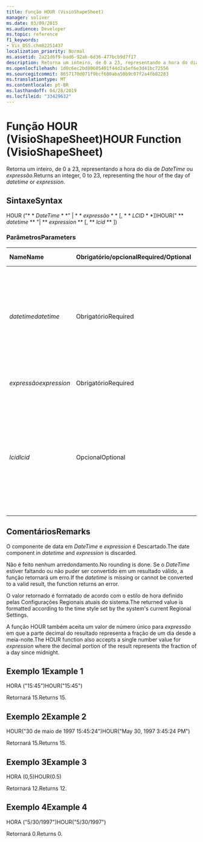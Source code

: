```yaml
---
title: Função HOUR (VisioShapeSheet)
manager: soliver
ms.date: 03/09/2015
ms.audience: Developer
ms.topic: reference
f1_keywords:
- Vis_DSS.chm82251437
localization_priority: Normal
ms.assetid: 2a21d6f9-bad6-92ab-6d36-477bcb9d7f17
description: Retorna um inteiro, de 0 a 23, representando a hora do dia de DateTime ou expressão.
ms.openlocfilehash: 1d0c6ec2bd80605401f44d2a5ef6e3d41bc72556
ms.sourcegitcommit: 8657170d071f9bcf680aba50b9c07f2a4fb82283
ms.translationtype: MT
ms.contentlocale: pt-BR
ms.lasthandoff: 04/28/2019
ms.locfileid: "33429632"
---
```

# <a name="hour-function-visioshapesheet"></a><span data-ttu-id="07a74-103">Função HOUR (VisioShapeSheet)</span><span class="sxs-lookup"><span data-stu-id="07a74-103">HOUR Function (VisioShapeSheet)</span></span>

<span data-ttu-id="07a74-104">Retorna um inteiro, de 0 a 23, representando a hora do dia de _DateTime_ ou _expressão_.</span><span class="sxs-lookup"><span data-stu-id="07a74-104">Returns an integer, 0 to 23, representing the hour of the day of  _datetime_ or  _expression_.</span></span>
  
## <a name="syntax"></a><span data-ttu-id="07a74-105">Sintaxe</span><span class="sxs-lookup"><span data-stu-id="07a74-105">Syntax</span></span>

<span data-ttu-id="07a74-106">HOUR ("\* \* *DateTime* \* \*" | \* \* *expressão* \* \* [, \* \* *LCID* \* \*])</span><span class="sxs-lookup"><span data-stu-id="07a74-106">HOUR(" \*\* *datetime* \*\* "| \*\* *expression* \*\* [, \*\* *lcid* \*\* ])</span></span> 
  
### <a name="parameters"></a><span data-ttu-id="07a74-107">Parâmetros</span><span class="sxs-lookup"><span data-stu-id="07a74-107">Parameters</span></span>

|<span data-ttu-id="07a74-108">**Name**</span><span class="sxs-lookup"><span data-stu-id="07a74-108">**Name**</span></span>|<span data-ttu-id="07a74-109">**Obrigatório/opcional**</span><span class="sxs-lookup"><span data-stu-id="07a74-109">**Required/Optional**</span></span>|<span data-ttu-id="07a74-110">**Tipo de dados**</span><span class="sxs-lookup"><span data-stu-id="07a74-110">**Data Type**</span></span>|<span data-ttu-id="07a74-111">**Descrição**</span><span class="sxs-lookup"><span data-stu-id="07a74-111">**Description**</span></span>|
|:-----|:-----|:-----|:-----|
| <span data-ttu-id="07a74-112">_datetime_</span><span class="sxs-lookup"><span data-stu-id="07a74-112">_datetime_</span></span> <br/> |<span data-ttu-id="07a74-113">Obrigatório</span><span class="sxs-lookup"><span data-stu-id="07a74-113">Required</span></span>  <br/> |<span data-ttu-id="07a74-114">**Cadeia de caracteres**</span><span class="sxs-lookup"><span data-stu-id="07a74-114">**String**</span></span> <br/> | <span data-ttu-id="07a74-115">Uma cadeia de caracteres comumente reconhecida como uma data e hora ou uma referência a uma célula que contém data e hora.</span><span class="sxs-lookup"><span data-stu-id="07a74-115">A string commonly recognized as a date and time or a reference to a cell containing a date and time.</span></span>  <br/> |
| <span data-ttu-id="07a74-116">_expressão_</span><span class="sxs-lookup"><span data-stu-id="07a74-116">_expression_</span></span> <br/> |<span data-ttu-id="07a74-117">Obrigatório</span><span class="sxs-lookup"><span data-stu-id="07a74-117">Required</span></span>  <br/> |<span data-ttu-id="07a74-118">**Vai**</span><span class="sxs-lookup"><span data-stu-id="07a74-118">**Varies**</span></span> <br/> |<span data-ttu-id="07a74-119">Uma expressão que gere data e hora.</span><span class="sxs-lookup"><span data-stu-id="07a74-119">An expression that yields a date and time.</span></span>  <br/> |
| <span data-ttu-id="07a74-120">_lcid_</span><span class="sxs-lookup"><span data-stu-id="07a74-120">_lcid_</span></span> <br/> |<span data-ttu-id="07a74-121">Opcional</span><span class="sxs-lookup"><span data-stu-id="07a74-121">Optional</span></span>  <br/> |<span data-ttu-id="07a74-122">**Número**</span><span class="sxs-lookup"><span data-stu-id="07a74-122">**Number**</span></span> <br/> | <span data-ttu-id="07a74-123">Um identificador de local a ser utilizado na avaliação de uma data e hora não-locais.</span><span class="sxs-lookup"><span data-stu-id="07a74-123">A locale identifier to be used in evaluating a nonlocal datetime.</span></span> <span data-ttu-id="07a74-124">O identificador de local é um número descrito nos arquivos de cabeçalho do sistema.</span><span class="sxs-lookup"><span data-stu-id="07a74-124">The locale identifier is a number described in the system header files.</span></span>  <br/> |
   
## <a name="remarks"></a><span data-ttu-id="07a74-125">Comentários</span><span class="sxs-lookup"><span data-stu-id="07a74-125">Remarks</span></span>

<span data-ttu-id="07a74-126">O componente de data em *DateTime* e *expression* é Descartado.</span><span class="sxs-lookup"><span data-stu-id="07a74-126">The date component in  *datetime*  and  *expression*  is discarded.</span></span> 
  
<span data-ttu-id="07a74-127">Não é feito nenhum arredondamento.</span><span class="sxs-lookup"><span data-stu-id="07a74-127">No rounding is done.</span></span> <span data-ttu-id="07a74-128">Se o *DateTime* estiver faltando ou não puder ser convertido em um resultado válido, a função retornará um erro.</span><span class="sxs-lookup"><span data-stu-id="07a74-128">If the  *datetime*  is missing or cannot be converted to a valid result, the function returns an error.</span></span> 
  
<span data-ttu-id="07a74-129">O valor retornado é formatado de acordo com o estilo de hora definido pelas Configurações Regionais atuais do sistema.</span><span class="sxs-lookup"><span data-stu-id="07a74-129">The returned value is formatted according to the time style set by the system's current Regional Settings.</span></span> 
  
<span data-ttu-id="07a74-130">A função HOUR também aceita um valor de número único para *expressão* em que a parte decimal do resultado representa a fração de um dia desde a meia-noite.</span><span class="sxs-lookup"><span data-stu-id="07a74-130">The HOUR function also accepts a single number value for  *expression*  where the decimal portion of the result represents the fraction of a day since midnight.</span></span> 
  
## <a name="example-1"></a><span data-ttu-id="07a74-131">Exemplo 1</span><span class="sxs-lookup"><span data-stu-id="07a74-131">Example 1</span></span>

<span data-ttu-id="07a74-132">HORA ("15:45")</span><span class="sxs-lookup"><span data-stu-id="07a74-132">HOUR("15:45")</span></span>
  
<span data-ttu-id="07a74-133">Retornará 15.</span><span class="sxs-lookup"><span data-stu-id="07a74-133">Returns 15.</span></span>
  
## <a name="example-2"></a><span data-ttu-id="07a74-134">Exemplo 2</span><span class="sxs-lookup"><span data-stu-id="07a74-134">Example 2</span></span>

<span data-ttu-id="07a74-135">HOUR("30 de maio de 1997 15:45:24")</span><span class="sxs-lookup"><span data-stu-id="07a74-135">HOUR("May 30, 1997 3:45:24 PM")</span></span>
  
<span data-ttu-id="07a74-136">Retornará 15.</span><span class="sxs-lookup"><span data-stu-id="07a74-136">Returns 15.</span></span>
  
## <a name="example-3"></a><span data-ttu-id="07a74-137">Exemplo 3</span><span class="sxs-lookup"><span data-stu-id="07a74-137">Example 3</span></span>

<span data-ttu-id="07a74-138">HORA (0,5)</span><span class="sxs-lookup"><span data-stu-id="07a74-138">HOUR(0.5)</span></span>
  
<span data-ttu-id="07a74-139">Retornará 12.</span><span class="sxs-lookup"><span data-stu-id="07a74-139">Returns 12.</span></span>
  
## <a name="example-4"></a><span data-ttu-id="07a74-140">Exemplo 4</span><span class="sxs-lookup"><span data-stu-id="07a74-140">Example 4</span></span>

<span data-ttu-id="07a74-141">HORA ("5/30/1997")</span><span class="sxs-lookup"><span data-stu-id="07a74-141">HOUR("5/30/1997")</span></span>
  
<span data-ttu-id="07a74-142">Retornará 0.</span><span class="sxs-lookup"><span data-stu-id="07a74-142">Returns 0.</span></span>
  

